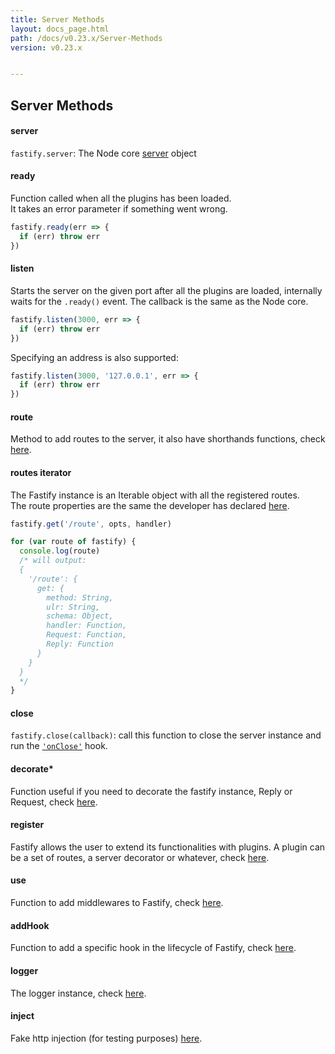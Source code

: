 ```yaml
---
title: Server Methods
layout: docs_page.html
path: /docs/v0.23.x/Server-Methods
version: v0.23.x


---
```


## Server Methods

<a name="server"></a>
#### server
`fastify.server`: The Node core [server](https://nodejs.org/api/http.html#http_class_http_server) object

<a name="ready"></a>
#### ready
Function called when all the plugins has been loaded.  
It takes an error parameter if something went wrong.
```js
fastify.ready(err => {
  if (err) throw err
})
```

<a name="listen"></a>
#### listen
Starts the server on the given port after all the plugins are loaded, internally waits for the `.ready()` event. The callback is the same as the Node core.
```js
fastify.listen(3000, err => {
  if (err) throw err
})
```

Specifying an address is also supported:

```js
fastify.listen(3000, '127.0.0.1', err => {
  if (err) throw err
})
```

<a name="route"></a>
#### route
Method to add routes to the server, it also have shorthands functions, check [here](/docs/v0.23.x/Routes).

<a name="routes-iterator"></a>
#### routes iterator
The Fastify instance is an Iterable object with all the registered routes.  
The route properties are the same the developer has declared [here](/docs/v0.23.x/Routes).
```js
fastify.get('/route', opts, handler)

for (var route of fastify) {
  console.log(route)
  /* will output:
  {
    '/route': {
      get: {
        method: String,
        ulr: String,
        schema: Object,
        handler: Function,
        Request: Function,
        Reply: Function
      }
    }
  }
  */
}
```

<a name="close"></a>
#### close
`fastify.close(callback)`: call this function to close the server instance and run the [`'onClose'`](/docs/v0.23.x/Hooks#on-close) hook.

<a name="decorate"></a>
#### decorate*
Function useful if you need to decorate the fastify instance, Reply or Request, check [here](/docs/v0.23.x/Decorators).

<a name="register"></a>
#### register
Fastify allows the user to extend its functionalities with plugins.
A plugin can be a set of routes, a server decorator or whatever, check [here](/docs/v0.23.x/Plugins).

<a name="use"></a>
#### use
Function to add middlewares to Fastify, check  [here](/docs/v0.23.x/Middlewares).

<a name="addHook"></a>
#### addHook
Function to add a specific hook in the lifecycle of Fastify, check  [here](/docs/v0.23.x/Hooks).

<a name="logger"></a>
#### logger
The logger instance, check  [here](/docs/v0.23.x/Logging).

<a name="inject"></a>
#### inject
Fake http injection (for testing purposes)  [here](/docs/v0.23.x/Testing#inject).
